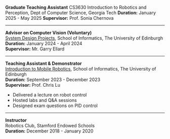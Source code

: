 **Graduate Teaching Assistant**
CS3630 Introduction to Robotics and Perception, Dept of Computer Science, Georgia Tech
**Duration:** January 2025 - May 2025
**Supervisor:** Prof. Sonia Chernova  

---

**Advisor on Computer Vision (Voluntary)**  
[System Design Projects](http://www.drps.ed.ac.uk/20-21/dpt/cxinfr09032.htm), School of Informatics, The University of Edinburgh  
**Duration:** January 2024 - April 2024  
**Supervisor:** Mr. Garry Ellard  

---

**Teaching Assistant & Demonstrator**  
[Introduction to Mobile Robotics](https://opencourse.inf.ed.ac.uk/mob), School of Informatics, The University of Edinburgh  
**Duration:** September 2023 - December 2023  
**Supervisor:** Prof. Chris Lu  
- Delivered a lecture on robot control  
- Hosted labs and Q&A sessions  
- Designed exam questions on PID control  

---

**Instructor**  
Robotics Club, Stamford Endowed Schools  
**Duration:** December 2018 - January 2020  